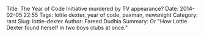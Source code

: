 Title: The Year of Code Initiative murdered by TV appearance?
Date: 2014-02-05 22:55
Tags: lottie dexter, year of code, paxman, newsnight
Category: rant
Slug: lottie-dexter
Author: Fareed Dudhia
Summary: Or "How Lottie Dexter found herself in two boys clubs at once."

